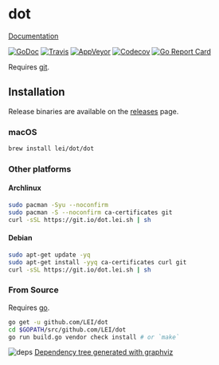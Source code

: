 dot
===

<!--
`dot` is a configuration based file manager. It requires Go 1.8 to compile.
-->

[Documentation](https://dot.lei.sh/dot)
<!-- [Contribution Guide](CONTRIBUTING.md) -->

[![GoDoc](https://godoc.org/github.com/LEI/dot?status.svg)](https://godoc.org/github.com/LEI/dot)
[![Travis](https://travis-ci.org/LEI/dot.svg?branch=master)](https://travis-ci.org/LEI/dot)
[![AppVeyor](https://ci.appveyor.com/api/projects/status/s4qqanrbe62cp1ku?svg=true)](https://ci.appveyor.com/project/LEI/dot)
[![Codecov](https://codecov.io/gh/LEI/dot/branch/master/graph/badge.svg)](https://codecov.io/gh/LEI/dot)
[![Go Report Card](https://goreportcard.com/badge/github.com/LEI/dot)](https://goreportcard.com/report/github.com/LEI/dot)

<!--
## Overview
-->

<!--
## License
-->

Requires [git](https://git-scm.com/).

## Installation

Release binaries are available on the
[releases](https://github.com/LEI/dot/releases) page.

### macOS

```sh
brew install lei/dot/dot
```

### Other platforms

#### Archlinux

```sh
sudo pacman -Syu --noconfirm
sudo pacman -S --noconfirm ca-certificates git
curl -sSL https://git.io/dot.lei.sh | sh
```

#### Debian

```sh
sudo apt-get update -yq
sudo apt-get install -yyq ca-certificates curl git
curl -sSL https://git.io/dot.lei.sh | sh
```

### From Source

Requires [go](https://golang.org/dl).

```sh
go get -u github.com/LEI/dot
cd $GOPATH/src/github.com/LEI/dot
go run build.go vendor check install # or `make`
```

![deps](https://dot.lei.sh/deps.png)
[Dependency tree generated with graphviz](https://golang.github.io/dep/docs/daily-dep.html#visualizing-dependencies)

<!--
## Feedback
-->

<!--
## Contributing

See [CONTRIBUTING.md](CONTRIBUTING.md) for more details.
-->
